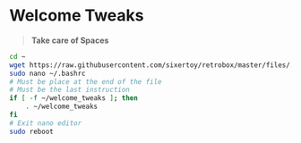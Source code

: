 # Welcome Tweaks

> **Take care of Spaces**

```bash
cd ~
wget https://raw.githubusercontent.com/sixertoy/retrobox/master/files/.welcome_tweaks
sudo nano ~/.bashrc
# Must be place at the end of the file
# Must be the last instruction
if [ -f ~/welcome_tweaks ]; then
    . ~/welcome_tweaks
fi
# Exit nano editor
sudo reboot
